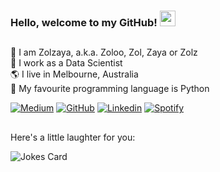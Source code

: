 ### Hello, welcome to my GitHub! <img src="https://raw.githubusercontent.com/zluvsand/zluvsand/master/wave.gif" width="25px">
##
🥝 I am Zolzaya, a.k.a. Zoloo, Zol, Zaya or Zolz</br>
💼 I work as a Data Scientist</br>
🌎 I live in Melbourne, Australia</br>
🐍 My favourite programming language is Python

[![Medium](https://img.shields.io/badge/Medium-12100E?style=for-the-badge&logo=medium&logoColor=white&logoColor=white&link=https://www.linkedin.com/in/zluvsand/)](https://medium.com/@zluvsand) 
[![GitHub](https://img.shields.io/badge/github-%23121011.svg?style=for-the-badge&logo=github&logoColor=white&link=https://zluvsand.github.io/)](https://zluvsand.github.io/) 
[![Linkedin](https://img.shields.io/badge/linkedin-%230077B5.svg?style=for-the-badge&logo=linkedin&logoColor=white&link=https://www.linkedin.com/in/zluvsand/)](https://www.linkedin.com/in/zluvsand/) 
[![Spotify](https://img.shields.io/badge/Spotify-1ED760?style=for-the-badge&logo=spotify&logoColor=white&link=https://open.spotify.com/playlist/7KmIUNWrK8wEHfQcQfFrQ1?si=0e2d44043b5a40a4)](https://open.spotify.com/playlist/7KmIUNWrK8wEHfQcQfFrQ1?si=0e2d44043b5a40a4) 

## 
Here's a little laughter for you:

![Jokes Card](https://readme-jokes.vercel.app/api)

<!-- [![Header](https://raw.githubusercontent.com/zluvsand/zluvsand/master/header.png "Header")](https://medium.com/@zluvsand) -->
<!-- <img src="https://media.giphy.com/media/Cmr1OMJ2FN0B2/source.gif" width="280" height="auto" /></a> -->